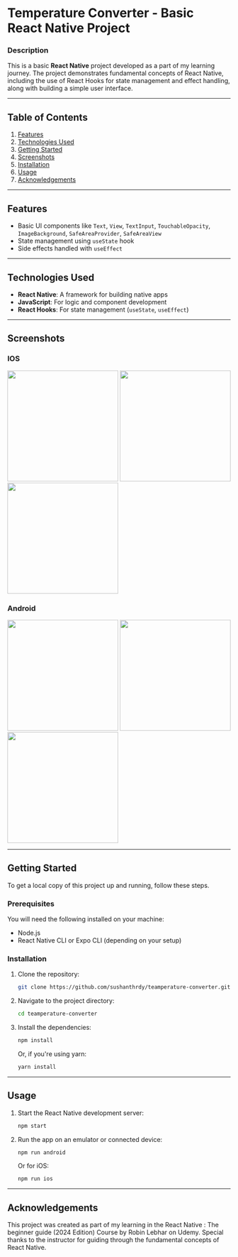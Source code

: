 # Temperature Converter - Basic React Native Project

### Description
This is a basic **React Native** project developed as a part of my learning journey. The project demonstrates fundamental concepts of React Native, including the use of React Hooks for state management and effect handling, along with building a simple user interface.

---

## Table of Contents
1. [Features](#features)
2. [Technologies Used](#technologies-used)
3. [Getting Started](#getting-started)
4. [Screenshots](#screenshots)
5. [Installation](#installation)
6. [Usage](#usage)
7. [Acknowledgements](#acknowledgements)

---

## Features
- Basic UI components like `Text`, `View`, `TextInput`, `TouchableOpacity`, `ImageBackground`, `SafeAreaProvider`, `SafeAreaView`
- State management using `useState` hook
- Side effects handled with `useEffect`

---

## Technologies Used
- **React Native**: A framework for building native apps
- **JavaScript**: For logic and component development
- **React Hooks**: For state management (`useState`, `useEffect`)

---

## Screenshots

### IOS
<div>
<img src="screenshots/image1_IOS.png" width="250"/>
<img src="screenshots/Image2_IOS.png" width="250"/>
<img src="screenshots/image3_IOS.png" width="250"/>
</div>

### Android
<div>
<img src="screenshots/images1_android.png" width="250"/>
<img src="screenshots/image2_android.png" width="250"/>
<img src="screenshots/image3_android.png" width="250"/>
</div>

---

## Getting Started

To get a local copy of this project up and running, follow these steps.

### Prerequisites
You will need the following installed on your machine:
- Node.js
- React Native CLI or Expo CLI (depending on your setup)

### Installation
1. Clone the repository:
    ```bash
    git clone https://github.com/sushanthrdy/teamperature-converter.git
    ```
2. Navigate to the project directory:
    ```bash
    cd teamperature-converter
    ```
3. Install the dependencies:
    ```bash
    npm install
    ```
    Or, if you're using yarn:
    ```bash
    yarn install
    ```

---

## Usage
1. Start the React Native development server:
    ```bash
    npm start
    ```
2. Run the app on an emulator or connected device:
    ```bash
    npm run android
    ```
    Or for iOS:
    ```bash
    npm run ios
    ```

---

## Acknowledgements
This project was created as part of my learning in the React Native : The beginner guide (2024 Edition) Course by Robin Lebhar on Udemy. Special thanks to the instructor for guiding through the fundamental concepts of React Native.
